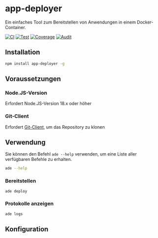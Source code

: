 # app-deployer

Ein einfaches Tool zum Bereitstellen von Anwendungen in einem Docker-Container.

[![CI](https://github.com/sumor-cloud/app-deployer/actions/workflows/ci.yml/badge.svg)](https://github.com/sumor-cloud/app-deployer/actions/workflows/ci.yml)
[![Test](https://github.com/sumor-cloud/app-deployer/actions/workflows/ut.yml/badge.svg)](https://github.com/sumor-cloud/app-deployer/actions/workflows/ut.yml)
[![Coverage](https://github.com/sumor-cloud/app-deployer/actions/workflows/coverage.yml/badge.svg)](https://github.com/sumor-cloud/app-deployer/actions/workflows/coverage.yml)
[![Audit](https://github.com/sumor-cloud/app-deployer/actions/workflows/audit.yml/badge.svg)](https://github.com/sumor-cloud/app-deployer/actions/workflows/audit.yml)

## Installation

```bash
npm install app-deployer -g
```

## Voraussetzungen

### Node.JS-Version

Erfordert Node.JS-Version 18.x oder höher

### Git-Client

Erfordert [Git-Client](https://git-scm.com/), um das Repository zu klonen

## Verwendung

Sie können den Befehl `ade --help` verwenden, um eine Liste aller verfügbaren Befehle zu erhalten.

```bash
ade --help
```

### Bereitstellen

```bash
ade deploy
```

### Protokolle anzeigen

```bash
ade logs
```

## Konfiguration
